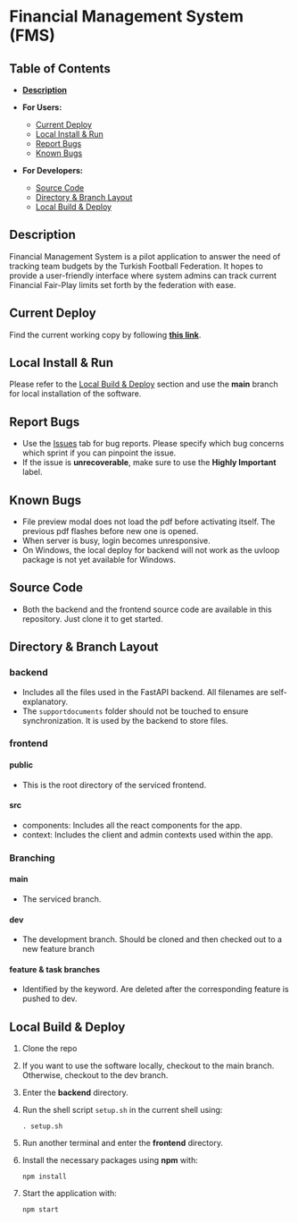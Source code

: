 # Financial Management System (FMS)

## Table of Contents
- **[Description](#Desc)**

- **For Users:**
    - [Current Deploy](#Dep)
    - [Local Install & Run](#Ins)
    - [Report Bugs](#BugRep)
    - [Known Bugs](#BugKnw)

- **For Developers:**
    - [Source Code](#Dev)
    - [Directory & Branch Layout](#Dir)
    - [Local Build & Deploy](#DepLoc)

## <a name="Desc"></a>Description
Financial Management System is a pilot application to answer the need of tracking team budgets by the Turkish Football Federation. It hopes to provide a user-friendly interface where system admins can track current Financial Fair-Play limits set forth by the federation with ease. 

## <a name="Dep"></a>Current Deploy
Find the current working copy by following **[this link](https://finms.onrender.com/)**.

## <a name="Ins"></a>Local Install & Run
Please refer to the [Local Build & Deploy](#Dev) section and use the **main** branch for local installation of the software. 

## <a name="BugRep"></a>Report Bugs
- Use the [Issues](https://github.com/SU-CS308-22FA/CS308-202201-Team06-FMS/issues) tab for bug reports. Please specify which bug concerns which sprint if you can pinpoint the issue.
- If the issue is **unrecoverable**, make sure to use the **Highly Important** label.

## <a name="BugKnw"></a>Known Bugs
- File preview modal does not load the pdf before activating itself. The previous pdf flashes before new one is opened.
- When server is busy, login becomes unresponsive.
- On Windows, the local deploy for backend will not work as the uvloop package is not yet available for Windows.

## <a name="Dev"></a>Source Code 
- Both the backend and the frontend source code are available in this repository. Just clone it to get started. 
## <a name="Dir"></a>Directory & Branch Layout
### backend
- Includes all the files used in the FastAPI backend. All filenames are self-explanatory.
- The `supportdocuments` folder should not be touched to ensure synchronization. It is used by the backend to store files.
### frontend
#### public
- This is the root directory of the serviced frontend.
#### src 
- components: Includes all the react components for the app.
- context: Includes the client and admin contexts used within the app.
### Branching
#### main
- The serviced branch.
#### dev
- The development branch. Should be cloned and then checked out to a new feature branch
#### feature & task branches
- Identified by the keyword. Are deleted after the corresponding feature is pushed to dev.

## <a name="DepLoc"></a>Local Build & Deploy
1. Clone the repo
2. If you want to use the software locally, checkout to the main branch. Otherwise, checkout to the dev branch.
3. Enter the **backend** directory.
4. Run the shell script `setup.sh` in the current shell using:

       . setup.sh

5. Run another terminal and enter the **frontend** directory.
6. Install the necessary packages using **npm** with:

       npm install

7. Start the application with:

       npm start
